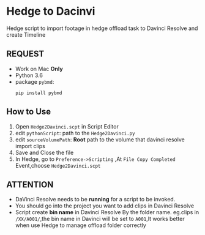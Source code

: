 # Hedge to Dacinvi

Hedge script to import footage in hedge offload task to Davinci Resolve and create Timeline 

## REQUEST
- Work on Mac **Only**
- Python 3.6
- package `pybmd`:
  ```
  pip install pybmd
  ```
  


## How to Use
1. Open `Hedge2Davinci.scpt` in Script Editor 
2. edit `pythonScript`: path to the `Hedge2Davinci.py`
3. edit `sourceVolumePath`:  **Root** path to the volume that davinci resolve import clips
4. Save and Close the file 
5. In Hedge, go to `Preference->Scripting` ,At `File Copy Completed` Event,choose `Hedge2Davinci.scpt` 

## ATTENTION
- DaVinci Resolve needs to be **running** for a script to be invoked. 
- You should go into the project you want to add clips in Davinci Resolve
- Script create **bin name** in Davinci Resolve By the folder name. eg.clips in `/XX/A001/`,the bin name in Davinci will be set to `A001`,It works better when use Hedge to manage offload folder correctly


